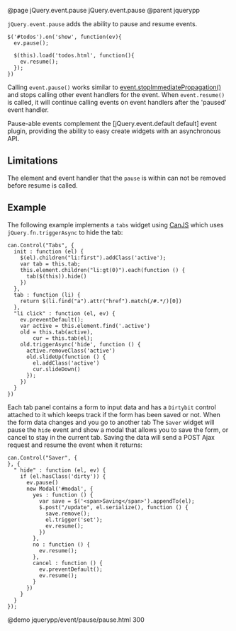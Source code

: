 @page jQuery.event.pause jQuery.event.pause
@parent jquerypp

`jQuery.event.pause` adds the ability to pause and  resume events.

    $('#todos').on('show', function(ev){
      ev.pause();
      
      $(this).load('todos.html', function(){
        ev.resume();
      });
    })

Calling `event.pause()` works similar to
[event.stopImmediatePropagation()](http://api.jquery.com/event.stopImmediatePropagation/) and
stops calling other event handlers for the  event.
When `event.resume()` is called, it will continue calling events on event handlers
after the 'paused' event handler.

Pause-able events complement the [jQuery.event.default default]
event plugin, providing the ability to easy create widgets with
an asynchronous API.  

## Limitations

The element and event handler that the <code>pause</code> is within can not be removed before 
resume is called.

## Example

The following example implements a `tabs` widget using [CanJS](http://canjs.us) which uses `jQuery.fn.triggerAsync` to hide the tab:

    can.Control("Tabs", {
      init : function (el) {
        $(el).children("li:first").addClass('active');
        var tab = this.tab;
        this.element.children("li:gt(0)").each(function () {
          tab($(this)).hide()
        })
      },
      tab : function (li) {
        return $(li.find("a").attr("href").match(/#.*/)[0])
      },
      "li click" : function (el, ev) {
        ev.preventDefault();
        var active = this.element.find('.active')
        old = this.tab(active),
            cur = this.tab(el);
        old.triggerAsync('hide', function () {
          active.removeClass('active')
          old.slideUp(function () {
            el.addClass('active')
            cur.slideDown()
          });
        })
      }
    })

Each tab panel contains a form to input data and has a `Dirtybit` control attached to it which keeps track if the form has been saved or not. When the form data changes and you go to another tab The `Saver` widget will pause the `hide` event and show a modal that allows you to save the form, or cancel to stay in the current tab. Saving the data will send a POST Ajax request and resume the event when it returns:

    can.Control("Saver", {
    }, {
      " hide" : function (el, ev) {
        if (el.hasClass('dirty')) {
          ev.pause()
          new Modal('#modal', {
            yes : function () {
              var save = $('<span>Saving</span>').appendTo(el);
              $.post("/update", el.serialize(), function () {
                save.remove();
                el.trigger('set');
                ev.resume();
              })
            },
            no : function () {
              ev.resume();
            },
            cancel : function () {
              ev.preventDefault();
              ev.resume();
            }
          })
        }
      }
    });

@demo jquerypp/event/pause/pause.html 300
